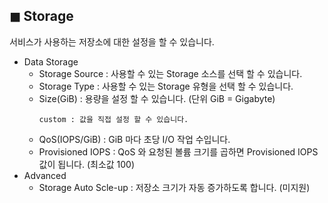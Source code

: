 ## &#9724; Storage
서비스가 사용하는 저장소에 대한 설정을 할 수 있습니다.

+ Data Storage
  - Storage Source : 사용할 수 있는 Storage 소스를 선택 할 수 있습니다.
  - Storage Type : 사용할 수 있는 Storage 유형을 선택 할 수 있습니다.
  - Size(GiB) : 용량을 설정 할 수 있습니다. (단위 GiB = Gigabyte)
    ```
    custom : 값을 직접 설정 할 수 있습니다.
    ```
  - QoS(IOPS/GiB) : GiB 마다 초당 I/O 작업 수입니다.
  - Provisioned IOPS : QoS 와 요청된 볼륨 크기를 곱하면 Provisioned IOPS 값이 됩니다. (최소값 100)
+ Advanced
  - Storage Auto Scle-up : 저장소 크기가 자동 증가하도록 합니다. (미지원)
